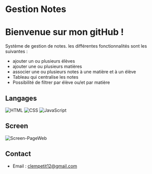 # Gestion Notes

# Bienvenue sur mon gitHub !
Système de gestion de notes. les différentes fonctionnalités sont les suivantes :
- ajouter un ou plusieurs élèves
- ajouter une ou plusieurs matières
- associer une ou plusieurs notes à une matière et à un élève
- Tableau qui centralise les notes
- Possibilité de filtrer par élève ou/et par matière
  
## Langages
![HTML](https://img.shields.io/badge/-HTML-orange?logo=html5&logoColor=white)
![CSS](https://img.shields.io/badge/-CSS-blue?logo=css3&logoColor=white)
![JavaScript](https://img.shields.io/badge/JavaScript-Developer-yellow)

## Screen
![Screen-PageWeb](https://github.com/clempetit12/Clemence_Petit_Fullstack/assets/143411906/5d943281-087a-4e5d-ba79-1f7aee968767)






## Contact

- Email : clempetit12@gmail.com


